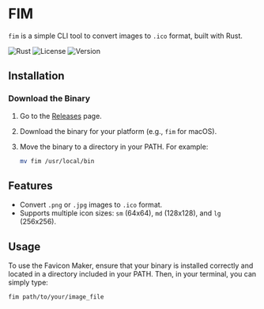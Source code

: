 # **FIM**

`fim` is a simple CLI tool to convert images to `.ico` format, built with Rust. 

![Rust](https://img.shields.io/badge/Rust-000000?style=for-the-badge&logo=rust&logoColor=white)
![License](https://img.shields.io/badge/License-MIT-blue.svg)
![Version](https://img.shields.io/badge/Version-1.0.0-brightgreen.svg)

## **Installation**

### **Download the Binary**

1. Go to the [Releases](https://github.com/r4s0n3/fim/releases) page.
2. Download the binary for your platform (e.g., `fim` for macOS).
3. Move the binary to a directory in your PATH. For example:
   
   ```sh
   mv fim /usr/local/bin

## **Features**

- Convert `.png` or `.jpg` images to `.ico` format.
- Supports multiple icon sizes: `sm` (64x64), `md` (128x128), and `lg` (256x256).

## **Usage**

To use the Favicon Maker, ensure that your binary is installed correctly and located in a directory included in your PATH. Then, in your terminal, you can simply type:

   ```sh
   fim path/to/your/image_file